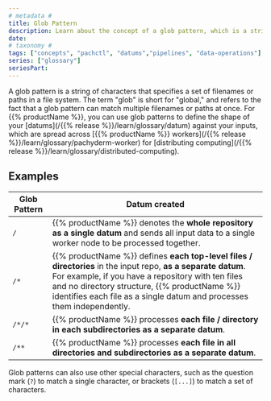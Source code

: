 ```yaml
---
# metadata # 
title: Glob Pattern
description: Learn about the concept of a glob pattern, which is a string of characters that specifies a set of filenames or paths in a file system. 
date: 
# taxonomy #
tags: ["concepts", "pachctl", "datums","pipelines", "data-operations"]
series: ["glossary"]
seriesPart:
--- 
```


A glob pattern is a string of characters that specifies a set of filenames or paths in a file system. The term "glob" is short for "global," and refers to the fact that a glob pattern can match multiple filenames or paths at once. For {{% productName %}}, you can use glob patterns to define the shape of your [datums](/{{% release %}}/learn/glossary/datum) against your inputs, which are spread across [{{% productName %}} workers](/{{% release %}}/learn/glossary/pachyderm-worker) for [distributing computing](/{{% release %}}/learn/glossary/distributed-computing).

## Examples

| Glob Pattern     | Datum created|
|-----------------|---------------------------------|
| `/` | {{% productName %}} denotes the **whole repository as a single datum** and sends all input data to a single worker node to be processed together.|
| `/*`| {{% productName %}} defines **each top-level files / directories** in the input repo, **as a separate datum**. For example, if you have a repository with ten files and no directory structure, {{% productName %}} identifies each file as a single datum and processes them independently.|
| `/*/*`| {{% productName %}} processes **each file / directory in each subdirectories as a separate datum**.|
| `/**` | {{% productName %}} processes **each file in all directories and subdirectories as a separate datum**.|


Glob patterns can also use other special characters, such as the question mark (`?`) to match a single character, or brackets (`[...]`) to match a set of characters. 

